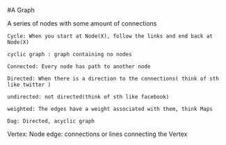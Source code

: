 #A Graph

A series of nodes with some amount of connections
```
Cycle: When you start at Node(X), follow the links and end back at Node(X)
```
```
cyclic graph : graph containing no nodes
```
```
Connected: Every node has path to another node
```
```
Directed: When there is a direction to the connections( think of sth like twitter )
```
```
undirected: not directed(think of sth like facebook)
```
```
weighted: The edges have a weight associated with them, think Maps
```
```
Dag: Directed, acyclic graph
```
Vertex: Node
edge: connections or lines connecting the Vertex
